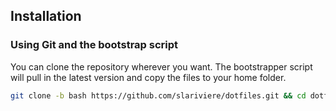 ## Installation

### Using Git and the bootstrap script

You can clone the repository wherever you want. The bootstrapper script will pull in the latest version and copy the files to your home folder.

```bash
git clone -b bash https://github.com/slariviere/dotfiles.git && cd dotfiles && source bootstrap.sh
```


